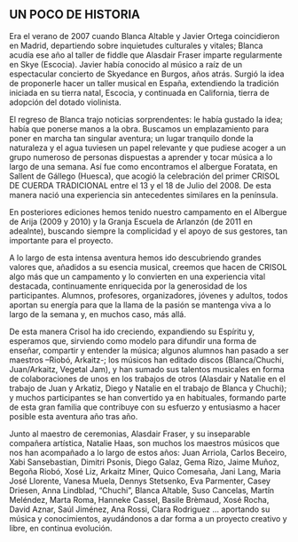 ## UN POCO DE HISTORIA

Era el verano de 2007 cuando Blanca Altable y Javier Ortega coincidieron en Madrid, departiendo sobre inquietudes culturales y vitales; Blanca acudía ese año al taller de fiddle que Alasdair Fraser imparte regularmente en Skye (Escocia). Javier había conocido al músico a raíz de un espectacular concierto de Skyedance en Burgos, años atrás. Surgió la idea de proponerle hacer un taller musical en España, extendiendo la tradición iniciada en su tierra natal, Escocia, y continuada en California, tierra de adopción del dotado violinista.

El regreso de Blanca trajo noticias sorprendentes: le había gustado la idea; había que ponerse manos a la obra. Buscamos un emplazamiento para poner en marcha tan singular aventura; un lugar tranquilo donde la naturaleza y el agua tuviesen un papel relevante y que pudiese acoger a un grupo numeroso de personas dispuestas a aprender y tocar música a lo largo de una semana. Así fue como encontramos el albergue Foratata, en Sallent de Gállego (Huesca), que acogió la celebración del primer CRISOL DE CUERDA TRADICIONAL entre el 13 y el 18 de Julio del 2008. De esta manera nació una experiencia sin antecedentes similares en la península.

En posteriores ediciones hemos tenido nuestro campamento en el Albergue de Arija (2009 y 2010) y la Granja Escuela de Arlanzón (de 2011 en adealnte), buscando siempre la complicidad y el apoyo de sus gestores, tan importante para el proyecto.

A lo largo de esta intensa aventura hemos ido descubriendo grandes valores que, añadidos a su esencia musical, creemos que hacen de CRISOL algo más que un campamento y lo convierten en una experiencia vital destacada, continuamente enriquecida por la generosidad de los participantes. Alumnos, profesores, organizadores, jóvenes y adultos, todos aportan su energía para que la llama de la pasión se mantenga viva a lo largo de la semana y, en muchos caso, más allá.

De esta manera Crisol ha ido creciendo, expandiendo su Espíritu y, esperamos que, sirviendo como modelo para difundir una forma de enseñar, compartir y entender la música; algunos alumnos han pasado a ser maestros –Riobó, Arkaitz-; los músicos han editado discos (Blanca/Chuchi, Juan/Arkaitz, Vegetal Jam), y han sumado sus talentos musicales en forma de colaboraciones de unos en los trabajos de otros (Alasdair y Natalie en el trabajo de Juan y Arkatiz, Diego y Natalie en el trabajo de Blanca y Chuchi); y muchos participantes se han convertido ya en habituales, formando parte de esta gran familia que contribuye con su esfuerzo y entusiasmo a hacer posible esta aventura año tras año.

Junto al maestro de ceremonias, Alasdair Fraser, y su inseparable compañera artística, Natalie Haas, son muchos los maestros músicos que nos han acompañado a lo largo de estos años: Juan Arriola, Carlos Beceiro, Xabi Sansebastian, Dimitri Psonis, Diego Galaz, Gema Rizo, Jaime Muñoz, Begoña Riobó, Xosé Liz, Arkaitz Miner, Quico Comesaña, Jani Lang, Maria José Llorente, Vanesa Muela, Dennys Stetsenko, Eva Parmenter, Casey Driesen, Anna Lindblad, “Chuchi”, Blanca Altable, Suso Cancelas, Martín Meléndez, Marta Roma, Hanneke Cassel, Basile Brèmaud, Xosé Rocha, David Aznar, Saúl Jiménez, Ana Rossi, Clara Rodriguez … aportando su música y conocimientos, ayudándonos a dar forma a un proyecto creativo y libre, en continua evolución.
